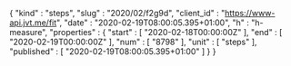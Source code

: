 {
  "kind" : "steps",
  "slug" : "2020/02/f2g9d",
  "client_id" : "https://www-api.jvt.me/fit",
  "date" : "2020-02-19T08:00:05.395+01:00",
  "h" : "h-measure",
  "properties" : {
    "start" : [ "2020-02-18T00:00:00Z" ],
    "end" : [ "2020-02-19T00:00:00Z" ],
    "num" : [ "8798" ],
    "unit" : [ "steps" ],
    "published" : [ "2020-02-19T08:00:05.395+01:00" ]
  }
}
